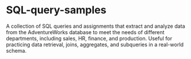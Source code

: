 # SQL-query-samples
A collection of SQL queries and assignments that extract and analyze data from the AdventureWorks database to meet the needs of different departments, including sales, HR, finance, and production. Useful for practicing data retrieval, joins, aggregates, and subqueries in a real-world schema.
